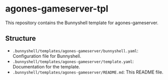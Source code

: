 # agones-gameserver-tpl
This repository contains the Bunnyshell template for agones-gameserver.

## Structure
- `.bunnyshell/templates/agones-gameserver/bunnyshell.yaml`: Configuration file for Bunnyshell.
- `.bunnyshell/templates/agones-gameserver/template.yaml`: Documentation for the template.
- `.bunnyshell/templates/agones-gameserver/README.md`: This README file.
